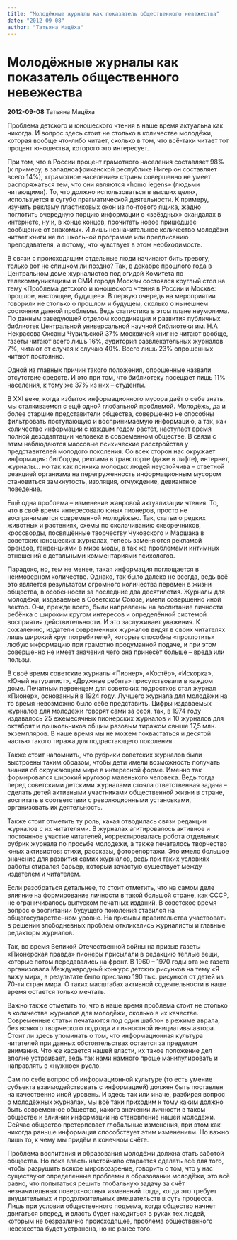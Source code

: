 ```yaml
---
title: "Молодёжные журналы как показатель общественного невежества"
date: "2012-09-08"
author: "Татьяна Мацёха"
---
```


# Молодёжные журналы как показатель общественного невежества

**2012-09-08** Татьяна Мацёха

Проблема детского и юношеского чтения в наше время актуальна как никогда. И вопрос здесь стоит не столько в количестве молодёжи, которая вообще что-либо читает, сколько в том, что всё-таки читает тот процент юношества, которого это интересует.

При том, что в России процент грамотного населения составляет 98% (к примеру, в западноафриканской республике Нигер он составляет всего 14%), «грамотное население» страны совершенно не умеет распоряжаться тем, что они являются «homo legens» (людьми читающими). То, что должно использоваться в высших целях, используется в сугубо прагматической деятельности. К примеру, изучить рекламу пластиковых окон из почтового ящика, жадно поглотить очередную порцию информации о «звёздных» скандалах в интернете, ну и, в конце концов, прочитать новое пришедшее сообщение от знакомых. И лишь незначительное количество молодёжи читает книги не по школьной программе или предписанию преподавателя, а потому, что чувствует в этом необходимость.

В связи с происходящим отдельные люди начинают бить тревогу, только вот не слишком ли поздно? Так, в декабре прошлого года в Центральном доме журналистов под эгидой Комитета по телекоммуникациям и СМИ города Москвы состоялся круглый стол на тему «Проблема детского и юношеского чтения в России и Москве: прошлое, настоящее, будущее». В первую очередь на мероприятии говорили не столько о прошлом и будущем, сколько о нынешнем состоянии данной проблемы. Ведь статистика в этом плане неумолима. По данным заведующей отделом координации и развития публичных библиотек Центральной универсальной научной библиотеки им. Н.А Некрасова Оксаны Чувильской 37% москвичей книг не читают вообще, газеты читают всего лишь 16%, аудитория развлекательных журналов 7%, читают от случая к случаю 40%. Всего лишь 23% опрошенных читают постоянно.

Одной из главных причин такого положения, опрошенные назвали отсутствие средств. И это при том, что библиотеку посещает лишь 11% населения, к тому же 37% из них – студенты.

В ХХI веке, когда избыток информационного мусора даёт о себе знать, мы сталкиваемся с ещё одной глобальной проблемой. Молодёжь, да и более старшие представители общества, совершенно не способны фильтровать поступающую и воспринимаемую информацию, а так, как количество информации с каждым годом растёт, наступает время полной дезодаптации человека в современном обществе. В связи с этим наблюдаются массовые психические расстройства у представителей молодого поколения. Со всех сторон нас окружает информация: бигборды, реклама в транспорте (даже в лифте), интернет, журналы... но так как психика молодых людей неустойчива – ответной реакцией организма на перегруженность информационным мусором становиться замкнутость, изоляция, отчуждение, девиантное поведение.

Ещё одна проблема – изменение жанровой актуализации чтения. То, что в своё время интересовало юных пионеров, просто не воспринимается современной молодёжью. Так, статьи о редких животных и растениях, схемы по сколачиванию скворечников, кроссворды, посвящённые творчеству Чуковского и Маршака в советских юношеских журналах, теперь заменяются рекламой брендов, тенденциями в мире моды, а так же проблемами интимных отношений с детальными комментариями психологов.

Парадокс, но, тем не менее, такая информация поглощается в неимоверном количестве. Однако, так было далеко не всегда, ведь всё это является результатом огромного количества перемен в жизни общества, в особенности за последние два десятилетия. Журналы для молодёжи, издаваемые в Советском Союзе, имели совершенно иной вектор. Они, прежде всего, были направлены на воспитание личности ребёнка с широким кругом интересов и определённой системой восприятия действительности. И это заслуживает уважения. К сожалению, издатели современных журналов видят в своих читателях лишь широкий круг потребителей, которые способны «проглотить» любую информацию при грамотно продуманной подаче, и при этом совершенно не имеет значения чего она принесёт больше – вреда или пользы.

В своё время советские журналы «Пионер», «Костёр», «Искорка», «Юный натуралист», «Дружные ребята» присутствовали в каждом доме. Печатным первенцем для советских подростков стал журнал «Пионер», основанный в 1924 году. Лучшего журнала для молодёжи на то время невозможно было себе представить. Цифры издаваемых журналов для молодежи говорят сами за себя, так, в 1974 году издавалось 25 ежемесячных пионерских журналов и 10 журналов для октябрят и дошкольников общим разовым тиражом свыше 17,5 млн. экземпляров. В наше время мы не можем похвастаться и десятой частью такого тиража для подрастающего поколения.

Также стоит напомнить, что рубрики советских журналов были выстроены таким образом, чтобы дети имели возможность получать знания об окружающем мире в интересной форме. Именно так формировался широкий кругозор маленького человека. Ведь тогда перед советскими детскими журналами стояла ответственная задача – сделать детей активными участниками общественной жизни в стране, воспитать в соответствии с революционными установками, организовать их деятельность.

Также стоит отметить ту роль, какая отводилась связи редакции журналов с их читателями. В журналах агитировалось активное и постоянное участие читателей, корректировалась робота отдельных рубрик журнала по просьбе молодежи, а также печаталось творчество юных активистов: стихи, рассказы, фоторепортажи. Это имело большое значение для развития самих журналов, ведь при таких условиях работы стирался барьер, который зачастую существует между издателем и читателем.

Если разобраться детальнее, то стоит отметить, что на самом деле влияние на формирование личности в такой большой стране, как СССР, не ограничивалось выпуском печатных изданий. В советское время вопрос о воспитании будущего поколения ставился на общегосударственном уровне. На призывы правительства участвовать в решении злободневных проблем откликались журналисты и главные редакторы журналов.

Так, во время Великой Отечественной войны на призыв газеты «Пионерская правда» пионеры присылали в редакцию тёплые вещи, которые потом передавались на фронт. В 1960 – 1970 годы эта же газета организовала Международный конкурс детских рисунков на тему «Я вижу мир», в результате было прислано 190 тыс. рисунков от детей из 70-ти стран мира. О таких масштабах активной содеятельности в наше время остается только мечтать.

Важно также отметить то, что в наше время проблема стоит не столько в количестве журналов для молодёжи, сколько в их качестве. Современные статьи печатаются под один шаблон в режиме аврала, без всякого творческого подхода и личностной инициативы автора. Стоит ли здесь упоминать о том, что информационная культура читателей при данных обстоятельствах остается за пределом внимания. Что же касается нашей власти, их такое положение дел вполне устраивает, ведь так нами намного проще манипулировать и направлять в «нужное» русло.

Сам по себе вопрос об информационной культуре (то есть умение субъекта взаимодействовать с информацией) должен быть поставлен на качественно иной уровень. И здесь так или иначе, разбирая вопрос о молодёжных журналах, мы всё таки приходим к тому каким должно быть современное общество, какого значении личности в таком обществе и влиянии информации на становление нашей молодёжи. Сейчас общество претерпевает глобальные изменения, при этом как никогда раньше информация способствует этим изменениям. Но важно лишь то, к чему мы придём в конечном счёте.

Проблема воспитания и образования молодёжи должна стать заботой общества. Но пока власть настойчиво старается сделать всё для того, чтобы разрушить всякое мировоззрение, говорить о том, что у нас существуют определенные проблемы в образовании молодёжи, это всё равно, что попытаться решить глобальную задачу за счёт незначительных поверхностных изменений тогда, когда это требует внушительных и продолжительных вмешательств в суть процесса. Лишь при условии общественного подъема, когда общество начнет двигаться вперед, и власть будет находиться в руках тех людей, которым не безразлично происходящее, проблема общественного невежества будет устранена, но не ранее того.